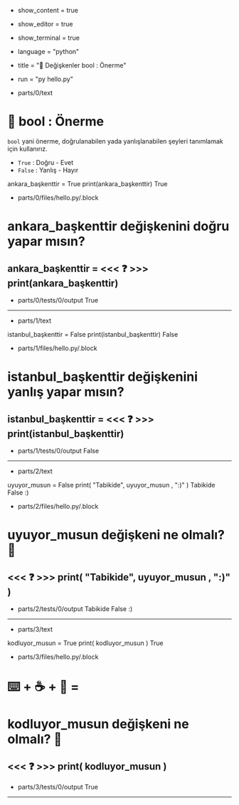 - show_content = true
- show_editor = true
- show_terminal = true
- language = "python"
- title = "🤔 Değişkenler bool : Önerme"
- run = "py hello.py"

- parts/0/text
# 🤔 **bool** : Önerme
``bool`` yani önerme, doğrulanabilen yada yanlışlanabilen şeyleri tanımlamak için kullanırız.

* ``True``  : Doğru - Evet
* ``False`` : Yanlış - Hayır

<code-view name="hello.py" language="python">
ankara_başkenttir = True
print(ankara_başkenttir)
</code-view>
<code-view name="Terminal" language="bash">
True
</code-view>



- parts/0/files/hello.py/.block
# ankara_başkenttir değişkenini doğru yapar mısın?
ankara_başkenttir = <<< ❓ >>>
print(ankara_başkenttir)
---------------------
- parts/0/tests/0/output
True

---------------------

- parts/1/text

<code-view name="hello.py" language="python">
istanbul_başkenttir = False
print(istanbul_başkenttir)
</code-view>
<code-view name="Terminal" language="bash">
False
</code-view>

- parts/1/files/hello.py/.block
# istanbul_başkenttir değişkenini yanlış yapar mısın?
istanbul_başkenttir = <<< ❓ >>>
print(istanbul_başkenttir)
---------------------
- parts/1/tests/0/output
False

---------------------



- parts/2/text
<code-view name="hello.py" language="python">
uyuyor_musun = False
print( "Tabikide", uyuyor_musun , ":)" )
</code-view>
<code-view name="Terminal" language="shell">
Tabikide False :)
</code-view>

- parts/2/files/hello.py/.block
# uyuyor_musun değişkeni ne olmalı? 🤔
<<< ❓ >>>
print( "Tabikide", uyuyor_musun , ":)" )
---------------------
- parts/2/tests/0/output
Tabikide False :)

---------------------



- parts/3/text
<code-view name="hello.py" language="python">
kodluyor_musun = True
print( kodluyor_musun )
</code-view>
<code-view name="Terminal" language="shell">
True
</code-view>

- parts/3/files/hello.py/.block
# ⌨️ + ☕ + 🍪 = </DeneYaz>
# kodluyor_musun değişkeni ne olmalı? 🤔 
<<< ❓ >>>
print( kodluyor_musun )
---------------------
- parts/3/tests/0/output
True

---------------------
